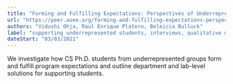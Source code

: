```yaml
---
title: "Forming and Fulfilling Expectations: Perspectives of Underrepresented Computer Science Doctoral Students"
url: "https://peer.asee.org/forming-and-fulfilling-expectations-perspectives-of-underrepresented-computer-science-doctoral-students"
authors: "Vidushi Ohja, Raul Enrique Platero, Beleicia Bullock"
label: "supporting underrepresented students, interviews, qualitative methods"
dateStart: "03/03/2021"
---
```


We investigate how CS Ph.D. students from underrepresented groups form and fulfill program expectations and outline department and lab-level solutions for supporting students.
